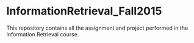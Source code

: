 # InformationRetrieval_Fall2015

This repository contains all the assignment and project performed in the Information Retrieval course.
